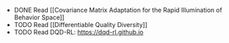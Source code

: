 - DONE Read [[Covariance Matrix Adaptation for the Rapid Illumination of Behavior Space]]
- TODO Read [[Differentiable Quality Diversity]]
- TODO Read DQD-RL: https://dqd-rl.github.io